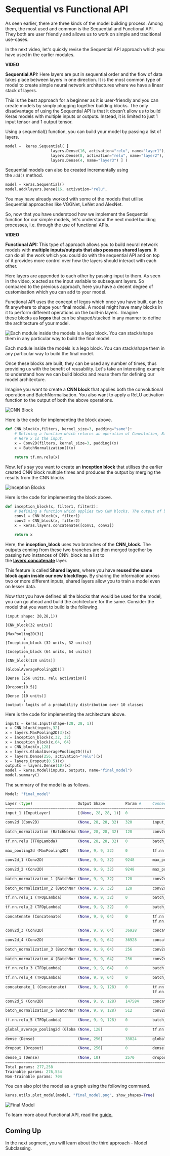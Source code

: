 # Sequential vs Functional API

As seen earlier, there are three kinds of the model building process. Among them, the most used and common is the Sequential and Functional API. They both are user friendly and allows us to work on simple and traditional use-cases.

In the next video, let's quickly revise the Sequential API approach which you have used in the earlier modules.

**VIDEO**

**Sequential API:** Here layers are put in sequential order and the flow of data takes place between layers in one direction. It is the most common type of model to create simple neural network architectures where we have a linear stack of layers.

This is the best approach for a beginner as it is user-friendly and you can create models by simply plugging together building blocks. The only disadvantage of using the Sequential API is that it doesn’t allow us to build Keras models with multiple inputs or outputs. Instead, it is limited to just 1 input tensor and 1 output tensor. 

Using a sequential() function, you can build your model by passing a list of layers. 

```python
model =  keras.Sequential( [
					layers.Dense(16, activation="relu", name="layer1"),
			        layers.Dense(8, activation="relu", name="layer2"), 
                    layers.Dense(4, name="layer3") ] )
```

Sequential models can also be created incrementally using the `add()` method.

```python
model = keras.Sequential()
model.add(layers.Dense(16, activation="relu", 
```

You may have already worked with some of the models that utilise Sequential approaches like VGGNet, LeNet and AlexNet.

So, now that you have understood how we implement the Sequential function for our simple models, let's understand the next model building processes, i.e. through the use of functional APIs.

**VIDEO**

**Functional API:** This type of approach allows you to build neural network models with **multiple inputs/outputs that also possess shared layers**. It can do all the work which you could do with the sequential API and on top of it provides more control over how the layers should interact with each other.

Here layers are appended to each other by passing input to them. As seen in the video, **x** acted as the input variable to subsequent layers. So compared to the previous approach, here you have a decent degree of customisation which you can add to your model.

Functional API uses the concept of legos which once you have built, can be fit anywhere to shape your final model. A model might have many blocks in it to perform different operations on the built-in layers.  Imagine these blocks as **legos** that can be shaped/stacked in any manner to define the architecture of your model.

![Each module inside the models is a lego block. You can stack/shape them in any particular way to build the final model.](https://i.ibb.co/jyGBS9x/Legos.png)

Each module inside the models is a lego block. You can stack/shape them in any particular way to build the final model.

Once these blocks are built, they can be used any number of times, thus providing us with the benefit of reusability. Let's take an interesting example to understand how we can build blocks and reuse them for defining our model architecture.

Imagine you want to create a **CNN block** that applies both the convolutional operation and BatchNormalisation. You also want to apply a ReLU activation function to the output of both the above operations. 

![CNN Block](https://i.ibb.co/chnfKPF/CNN-Block.png)

Here is the code for implementing the block above.

```python
def CNN_block(x,filters, kernel_size=3, padding="same"):
    # Defining a function which returns an operation of Convolution, BatchNormalisation and Relu.
    # Here x is the input.
    x = Conv2D(filters, kernel_size=3, padding)(x)
    x = BatchNormalization()(x)
	
    return tf.nn.relu(x)
```

Now, let's say you want to create an **inception block** that utilises the earlier created CNN block multiple times and produces the output by merging the results from the CNN blocks.

![Inception Blocks](https://i.ibb.co/0mQ4cwt/Inception-Blocks.png)

Here is the code for implementing the block above.

```python
def inception_block(x, filter1, filter2):
	# Defining a function which applies two CNN blocks. The output of both these blocks are then concatenated
	conv1 = CNN_block(x, filter1)
	conv2 = CNN_block(x, filter2)
	x = keras.layers.concatenate([conv1, conv2])

	return x
```

Here, the **inception_block** uses two branches of the **CNN_block.** The outputs coming from these two branches are then merged together by passing two instances of CNN_block as a list to the [**layers.concatenate**](https://keras.io/api/layers/merging_layers/concatenate/) layer.

This feature is called **Shared layers**, where you have **reused the same block again inside our new block/lego.** By sharing the information across two or more different inputs, shared layers allow you to train a model even on lesser data.

Now that you have defined all the blocks that would be used for the model, you can go ahead and build the architecture for the same. Consider the model that you want to build is the following.

```
(input shape: 28,28,1))
		↓
[CNN_block(32 units)]
		↓
[MaxPooling2D(3)]
		↓
[Inception_block (32 units, 32 units)]
		↓
[Inception_block (64 units, 64 units)]
		↓
[CNN_block(128 units)]
		↓
[GlobalAveragePooling2D()] 
		↓ 
[Dense (256 units, relu activation)] 
		↓ 
[Dropout(0.5)] 
		↓ 
[Dense (10 units)] 
		↓ 
(output: logits of a probability distribution over 10 classes
```

Here is the code for implementing the architecture above.

```python
inputs = keras.Input(shape=(28, 28, 1))
x = CNN_block(inputs,32)
x = layers.MaxPooling2D(3)(x)
x = inception_block(x,32, 32)
x = inception_block(x,64, 64)
x = CNN_block(x,128)
x = layers.GlobalAveragePooling2D()(x)
x = layers.Dense(256, activation="relu")(x)
x = layers.Dropout(0.5)(x)
outputs = layers.Dense(10)(x)
model = keras.Model(inputs, outputs, name="final_model")
model.summary()
```

The summary of the model is as follows.

```python
Model: "final_model"
__________________________________________________________________________________________________
Layer (type)                    Output Shape         Param #     Connected to                     
==================================================================================================
input_1 (InputLayer)            [(None, 28, 28, 1)]  0                                            
__________________________________________________________________________________________________
conv2d (Conv2D)                 (None, 28, 28, 32)   320         input_1[0][0]                    
__________________________________________________________________________________________________
batch_normalization (BatchNorma (None, 28, 28, 32)   128         conv2d[0][0]                     
__________________________________________________________________________________________________
tf.nn.relu (TFOpLambda)         (None, 28, 28, 32)   0           batch_normalization[0][0]        
__________________________________________________________________________________________________
max_pooling2d (MaxPooling2D)    (None, 9, 9, 32)     0           tf.nn.relu[0][0]                 
__________________________________________________________________________________________________
conv2d_1 (Conv2D)               (None, 9, 9, 32)     9248        max_pooling2d[0][0]              
__________________________________________________________________________________________________
conv2d_2 (Conv2D)               (None, 9, 9, 32)     9248        max_pooling2d[0][0]              
__________________________________________________________________________________________________
batch_normalization_1 (BatchNor (None, 9, 9, 32)     128         conv2d_1[0][0]                   
__________________________________________________________________________________________________
batch_normalization_2 (BatchNor (None, 9, 9, 32)     128         conv2d_2[0][0]                   
__________________________________________________________________________________________________
tf.nn.relu_1 (TFOpLambda)       (None, 9, 9, 32)     0           batch_normalization_1[0][0]      
__________________________________________________________________________________________________
tf.nn.relu_2 (TFOpLambda)       (None, 9, 9, 32)     0           batch_normalization_2[0][0]      
__________________________________________________________________________________________________
concatenate (Concatenate)       (None, 9, 9, 64)     0           tf.nn.relu_1[0][0]               
                                                                 tf.nn.relu_2[0][0]               
__________________________________________________________________________________________________
conv2d_3 (Conv2D)               (None, 9, 9, 64)     36928       concatenate[0][0]                
__________________________________________________________________________________________________
conv2d_4 (Conv2D)               (None, 9, 9, 64)     36928       concatenate[0][0]                
__________________________________________________________________________________________________
batch_normalization_3 (BatchNor (None, 9, 9, 64)     256         conv2d_3[0][0]                   
__________________________________________________________________________________________________
batch_normalization_4 (BatchNor (None, 9, 9, 64)     256         conv2d_4[0][0]                   
__________________________________________________________________________________________________
tf.nn.relu_3 (TFOpLambda)       (None, 9, 9, 64)     0           batch_normalization_3[0][0]      
__________________________________________________________________________________________________
tf.nn.relu_4 (TFOpLambda)       (None, 9, 9, 64)     0           batch_normalization_4[0][0]      
__________________________________________________________________________________________________
concatenate_1 (Concatenate)     (None, 9, 9, 128)    0           tf.nn.relu_3[0][0]               
                                                                 tf.nn.relu_4[0][0]               
__________________________________________________________________________________________________
conv2d_5 (Conv2D)               (None, 9, 9, 128)    147584      concatenate_1[0][0]              
__________________________________________________________________________________________________
batch_normalization_5 (BatchNor (None, 9, 9, 128)    512         conv2d_5[0][0]                   
__________________________________________________________________________________________________
tf.nn.relu_5 (TFOpLambda)       (None, 9, 9, 128)    0           batch_normalization_5[0][0]      
__________________________________________________________________________________________________
global_average_pooling2d (Globa (None, 128)          0           tf.nn.relu_5[0][0]               
__________________________________________________________________________________________________
dense (Dense)                   (None, 256)          33024       global_average_pooling2d[0][0]   
__________________________________________________________________________________________________
dropout (Dropout)               (None, 256)          0           dense[0][0]                      
__________________________________________________________________________________________________
dense_1 (Dense)                 (None, 10)           2570        dropout[0][0]                    
==================================================================================================
Total params: 277,258
Trainable params: 276,554
Non-trainable params: 704
```

You can also plot the model as a graph using the following command.

```python
keras.utils.plot_model(model, "final_model.png", show_shapes=True)
```

![Final Model](https://i.ibb.co/DwPFQBL/final-model.png)

To learn more about Functional API, read the [guide.](https://keras.io/guides/functional_api/)

## Coming Up

In the next segment, you will learn about the third approach - Model Subclassing.